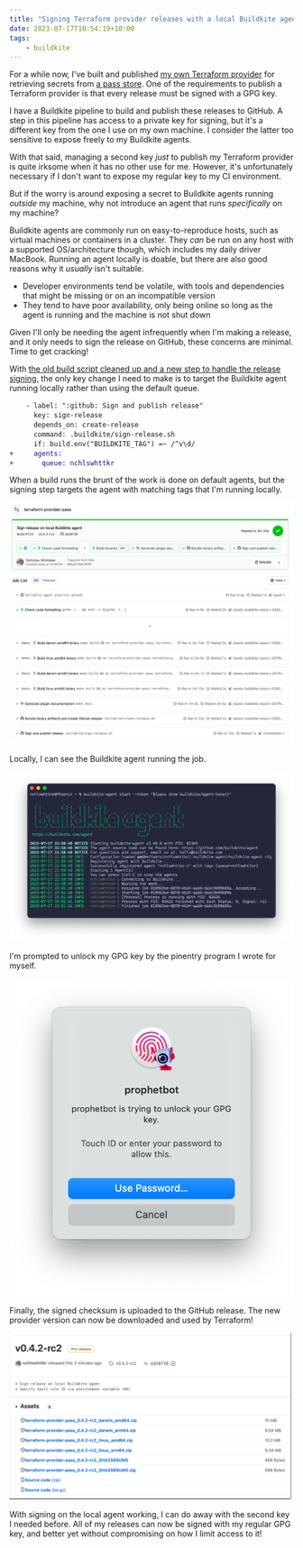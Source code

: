 ```yaml
---
title: "Signing Terraform provider releases with a local Buildkite agent"
date: 2023-07-17T10:54:19+10:00
tags:
    - buildkite
---
```


For a while now, I've built and published [my own Terraform provider](https://github.com/nchlswhttkr/terraform-provider-pass/) for retrieving secrets from [a pass store](https://passwordstore.org/). One of the requirements to publish a Terraform provider is that every release must be signed with a GPG key.

I have a Buildkite pipeline to build and publish these releases to GitHub. A step in this pipeline has access to a private key for signing, but it's a different key from the one I use on my own machine. I consider the latter too sensitive to expose freely to my Buildkite agents.

With that said, managing a second key _just_ to publish my Terraform provider is quite irksome when it has no other use for me. However, it's unfortunately necessary if I don't want to expose my regular key to my CI environment.

But if the worry is around exposing a secret to Buildkite agents running _outside_ my machine, why not introduce an agent that runs _specifically_ on my machine?

<!--more-->

Buildkite agents are commonly run on easy-to-reproduce hosts, such as virtual machines or containers in a cluster. They _can_ be run on any host with a supported OS/architecture though, which includes my daily driver MacBook. Running an agent locally is doable, but there are also good reasons why it _usually_ isn't suitable.

-   Developer environments tend be volatile, with tools and dependencies that might be missing or on an incompatible version
-   They tend to have poor availability, only being online so long as the agent is running and the machine is not shut down

Given I'll only be needing the agent infrequently when I'm making a release, and it only needs to sign the release on GitHub, these concerns are minimal. Time to get cracking!

With [the old build script cleaned up and a new step to handle the release signing](https://github.com/nchlswhttkr/terraform-provider-pass/commit/dd20738dfd522a1c19cc2278357fae6822769c9c), the only key change I need to make is to target the Buildkite agent running locally rather than using the default queue.

```diff
    - label: ":github: Sign and publish release"
      key: sign-release
      depends_on: create-release
      command: .buildkite/sign-release.sh
      if: build.env("BUILDKITE_TAG") =~ /^v\d/
+     agents:
+       queue: nchlswhttkr
```

When a build runs the brunt of the work is done on default agents, but the signing step targets the agent with matching tags that I'm running locally.

![A set of steps in Buildkite building a number of Golang binaries and publishing them to GitHub, the final signing step is running on a unique agent](./build.png)

Locally, I can see the Buildkite agent running the job.

![Logs from a Buildkite agent starting and successfully running a job](agent.png)

I'm prompted to unlock my GPG key by the pinentry program I wrote for myself.

![A macOS Touch ID prompt to unlock a GPG key](./pinentry.png)

Finally, the signed checksum is uploaded to the GitHub release. The new provider version can now be downloaded and used by Terraform!

![A release on GitHub with a number of files attached, including a signature file](./release.png)

With signing on the local agent working, I can do away with the second key I needed before. All of my releases can now be signed with my regular GPG key, and better yet without compromising on how I limit access to it!
